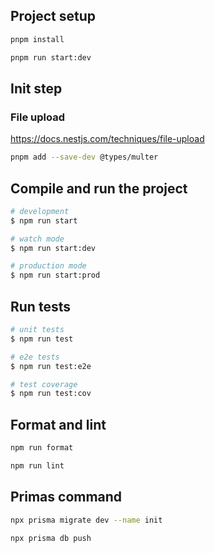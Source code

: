 ## Project setup

```bash
pnpm install
```

```bash
pnpm run start:dev
```

## Init step

### File upload

https://docs.nestjs.com/techniques/file-upload

```bash
pnpm add --save-dev @types/multer
```

## Compile and run the project

```bash
# development
$ npm run start

# watch mode
$ npm run start:dev

# production mode
$ npm run start:prod
```

## Run tests

```bash
# unit tests
$ npm run test

# e2e tests
$ npm run test:e2e

# test coverage
$ npm run test:cov
```

## Format and lint

```bash
npm run format
```

```bash
npm run lint
```

## Primas command

```bash
npx prisma migrate dev --name init
```

```bash
npx prisma db push
```
